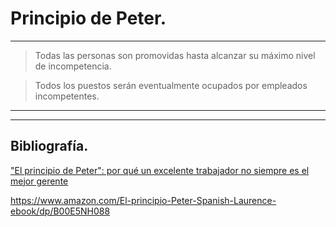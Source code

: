 # Principio de Peter.

---

> Todas las personas son promovidas hasta alcanzar su máximo nivel de incompetencia. 

> Todos los puestos serán eventualmente ocupados por empleados incompetentes. 

---





---

## Bibliografía.

["El principio de Peter": por qué un excelente trabajador no siempre es el mejor gerente](https://www.bbc.com/mundo/noticias-49377596)

https://www.amazon.com/El-principio-Peter-Spanish-Laurence-ebook/dp/B00E5NH088